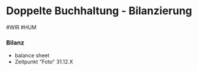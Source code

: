 # Doppelte Buchhaltung - Bilanzierung
#WIR #HUM 


### Bilanz
- balance sheet
- Zeitpunkt "Foto" 31.12.X